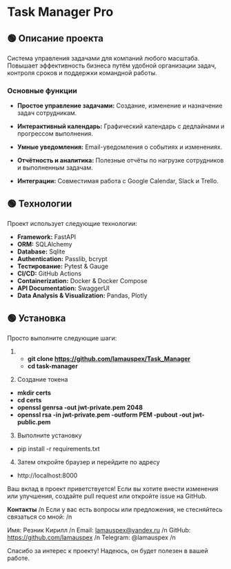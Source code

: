 # Task Manager Pro


## 🟢 Описание проекта
Система управления задачами для компаний любого масштаба.
Повышает эффективность бизнеса путём удобной организации задач,
контроля сроков и поддержки командной работы.

### Основные функции

- **Простое управление задачами:** Создание, изменение и назначение задач сотрудникам.

- **Интерактивный календарь:** Графический календарь с дедлайнами и прогрессом выполнения.

- **Умные уведомления:** Email-уведомления о событиях и изменениях.

- **Отчётность и аналитика:** Полезные отчёты по нагрузке сотрудников и выполненным задачам.

- **Интеграции:** Совместимая работа с Google Calendar, Slack и Trello.



## 🟢 Технологии

Проект использует следующие технологии:

- **Framework:** FastAPI
- **ORM:** SQLAlchemy
- **Database:** Sqlite
- **Authentication:** Passlib, bcrypt
- **Тестирование:** Pytest & Gauge
- **CI/CD:** GitHub Actions
- **Containerization:** Docker & Docker Compose
- **API Documentation:** SwaggerUI
- **Data Analysis & Visualization:** Pandas, Plotly



## 🟢 Установка

Просто выполните следующие шаги:

1. - **git clone https://github.com/lamauspex/Task_Manager**
   - **cd task-manager**


2. Создание токена
  - **mkdir certs**
  - **cd certs**
  - **openssl genrsa -out jwt-private.pem 2048**
  - **openssl rsa -in jwt-private.pem -outform PEM -pubout -out jwt-public.pem**

3. Выполните установку
  - pip install -r requirements.txt

4. Затем откройте браузер и перейдите по адресу
  - http://localhost:8000




Ваш вклад в проект приветствуется! Если вы хотите внести изменения или улучшения, создайте pull request или откройте issue на GitHub.

**Контакты** /n
Если у вас есть вопросы или предложения, не стесняйтесь связаться со мной: /n

Имя: Резник Кирилл /n
Email: lamauspex@yandex.ru /n
GitHub: https://github.com/lamauspex /n
Telegram: @lamauspex /n

Спасибо за интерес к проекту! Надеюсь, он будет полезен в вашей работе.


